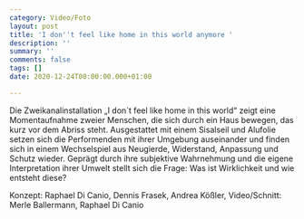 ```yaml
---
category: Video/Foto
layout: post
title: 'I don''t feel like home in this world anymore '
description: ''
summary: ''
comments: false
tags: []
date: 2020-12-24T00:00:00.000+01:00

---
```

Die Zweikanalinstallation „I don´t feel like home in this world“ zeigt eine Momentaufnahme zweier Menschen, die sich durch ein Haus bewegen, das kurz vor dem Abriss steht. Ausgestattet mit einem Sisalseil und Alufolie setzen sich die Performenden mit ihrer Umgebung auseinander und finden sich in einem Wechselspiel aus Neugierde, Widerstand, Anpassung und Schutz wieder. Geprägt durch ihre subjektive Wahrnehmung und die eigene Interpretation ihrer Umwelt stellt sich die Frage: Was ist Wirklichkeit und wie entsteht diese?

Konzept: Raphael Di Canio, Dennis Frasek, Andrea Kößler, 
Video/Schnitt: Merle Ballermann, Raphael Di Canio

